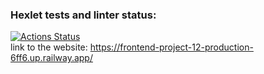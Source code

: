 ### Hexlet tests and linter status:
[![Actions Status](https://github.com/Warckut/frontend-project-12/workflows/hexlet-check/badge.svg)](https://github.com/Warckut/frontend-project-12/actions)  
link to the website: https://frontend-project-12-production-6ff6.up.railway.app/